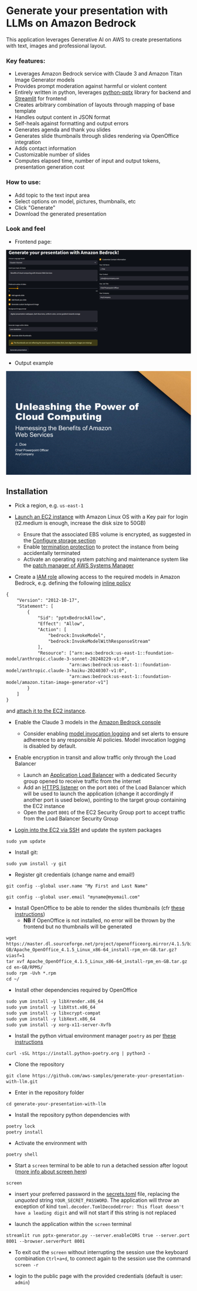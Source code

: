 # Generate your presentation with LLMs on Amazon Bedrock

This application leverages Generative AI on AWS to create presentations with text, images and professional layout.
### Key features:
- Leverages Amazon Bedrock service with Claude 3 and Amazon Titan Image Generator models
- Provides prompt moderation against harmful or violent content
- Entirely written in python, leverages [python-pptx](https://pypi.org/project/python-pptx/) library for backend and [Streamlit](https://pypi.org/project/streamlit/) for frontend
- Creates arbitrary combination of layouts through mapping of base template 
- Handles output content in JSON format
- Self-heals against formatting and output errors
- Generates agenda and thank you slides
- Generates slide thumbnails through slides rendering via OpenOffice integration
- Adds contact information
- Customizable number of slides
- Computes elapsed time, number of input and output tokens, presentation generation cost

### How to use:

- Add topic to the text input area
- Select options on model, pictures, thumbnails, etc
- Click "Generate"
- Download the generated presentation

### Look and feel

- Frontend page:
<img src="./tmp/generate-your-presentation-with-llm.png">

- Output example
<img src="./tmp/generate-your-presentation-with-llm-example.png">

## Installation
- Pick a region, e.g. `us-east-1`

- [Launch an EC2 instance](https://docs.aws.amazon.com/AWSEC2/latest/UserGuide/ec2-launch-instance-wizard.html#liw-quickly-launch-instance) with Amazon Linux OS with a Key pair for login (t2.medium is enough, increase the disk size to 50GB)
    - Ensure that the associated EBS volume is encrypted, as suggested in the [Configure storage section](https://docs.aws.amazon.com/AWSEC2/latest/UserGuide/ec2-launch-instance-wizard.html#liw-quickly-launch-instance)
    - Enable [termination protection](https://docs.aws.amazon.com/AWSEC2/latest/UserGuide/Using_ChangingDisableAPITermination.html) to protect the instance from being accidentally terminated
    - Activate an operating system patching and maintenance system like the [patch manager of AWS Systems Manager](https://docs.aws.amazon.com/systems-manager/latest/userguide/patch-manager.html)

- Create a [IAM role](https://docs.aws.amazon.com/IAM/latest/UserGuide/access_policies_job-functions_create-policies.html) allowing access to the required models in Amazon Bedrock, e.g. defining the following [inline policy](https://docs.aws.amazon.com/IAM/latest/UserGuide/access_policies_job-functions_create-policies.html)
```
{
    "Version": "2012-10-17",
    "Statement": [
        {
            "Sid": "pptxBedrockAllow",
            "Effect": "Allow",
            "Action": [
                "bedrock:InvokeModel",
                "bedrock:InvokeModelWithResponseStream"
            ],
            "Resource": ["arn:aws:bedrock:us-east-1::foundation-model/anthropic.claude-3-sonnet-20240229-v1:0",
                        "arn:aws:bedrock:us-east-1::foundation-model/anthropic.claude-3-haiku-20240307-v1:0",
                        "arn:aws:bedrock:us-east-1::foundation-model/amazon.titan-image-generator-v1"]
        }
    ]
}
```
and [attach it to the EC2 instance](https://docs.aws.amazon.com/AWSEC2/latest/UserGuide/iam-roles-for-amazon-ec2.html#attach-iam-role).

- Enable the Claude 3 models in the [Amazon Bedrock console](https://docs.aws.amazon.com/bedrock/latest/userguide/model-access.html)
    - Consider enabling [model invocation logging](https://docs.aws.amazon.com/bedrock/latest/userguide/model-invocation-logging.html) and set alerts to ensure adherence to any responsible AI policies.	Model invocation logging is disabled by default.


- Enable encryption in transit and allow traffic only through the Load Balancer
    - Launch an [Application Load Balancer](https://docs.aws.amazon.com/elasticloadbalancing/latest/application/application-load-balancer-getting-started.html) with a dedicated Security group opened to receive traffic from the internet
    - Add an [HTTPS listener](https://docs.aws.amazon.com/elasticloadbalancing/latest/application/create-https-listener.html) on the port `8001` of the Load Balancer which will be used to launch the application (change it accordingly if another port is used below), pointing to the target group containing the EC2 instance
    - Open the port `8001` of the EC2 Security Group port to accept traffic from the Load Balancer Security Group

- [Login into the EC2 via SSH](https://docs.aws.amazon.com/AWSEC2/latest/UserGuide/connect-linux-inst-ssh.html) and update the system packages 
```
sudo yum update
```

- Install git: 
```
sudo yum install -y git
```

- Register git credentials (change name and email!)
```
git config --global user.name "My First and Last Name"
```
```
git config --global user.email "myname@myemail.com"
```

- Install OpenOffice to be able to render the slides thumbnails (cfr [these instructions](https://www.javatpoint.com/how-to-install-apache-openoffice-on-centos))
    - **NB** if OpenOffice is not installed, no error will be thrown by the frontend but no thumbnails will be generated
```
wget https://master.dl.sourceforge.net/project/openofficeorg.mirror/4.1.5/binaries/en-GB/Apache_OpenOffice_4.1.5_Linux_x86-64_install-rpm_en-GB.tar.gz?viasf=1
tar xvf Apache_OpenOffice_4.1.5_Linux_x86-64_install-rpm_en-GB.tar.gz
cd en-GB/RPMS/
sudo rpm -Uvh *.rpm
cd ~/
```

- Install other  dependencies required by OpenOffice
```
sudo yum install -y libXrender.x86_64
sudo yum install -y libXtst.x86_64
sudo yum install -y libxcrypt-compat
sudo yum install -y libXext.x86_64
sudo yum install -y xorg-x11-server-Xvfb
```

- Install the python virtual environment manager `poetry` as per [these instructions](https://www.digitalocean.com/community/tutorials/how-to-install-poetry-to-manage-python-dependencies-on-ubuntu-22-04)
```
curl -sSL https://install.python-poetry.org | python3 -
```

- Clone the repository
```
git clone https://github.com/aws-samples/generate-your-presentation-with-llm.git
```


- Enter in the repository folder 
```
cd generate-your-presentation-with-llm
```

- Install the repository python dependencies with 
```
poetry lock
poetry install
```

- Activate the environment with 
```
poetry shell
```

- Start a `screen` terminal to be able to run a detached session after logout ([more info about screen here](https://www.geeksforgeeks.org/screen-command-in-linux-with-examples/))

```
screen
```

- insert your preferred password in the [secrets.toml](.streamlit/secrets.toml) file, replacing the *unquoted* string `YOUR_SECRET_PASSWORD`. The application will throw an exception of kind `toml.decoder.TomlDecodeError: This float doesn't have a leading digit` and will not start if this string is not replaced

- launch the application within the `screen` terminal
```
streamlit run pptx-generator.py --server.enableCORS true --server.port 8001 --browser.serverPort 8001
```

- To exit out the `screen` without interrupting the session use the keyboard combination `Ctrl+a+d`, to connect again to the session use the command `screen -r`


- login to the public page with the provided credentials (default is user: `admin`)

